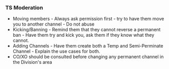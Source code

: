 ### TS Moderation

* Moving members - Always ask permission first - try to have them move you to another channel - Do not abuse
* Kicking/Banning - Remind them that they cannot reverse a permanent ban - Have them try and kick you, ask them if they know what they cannot.
* Adding Channels - Have them create both a Temp and Semi-Perminate Channel - Explain the use cases for both.
* CO/XO should be consulted before changing any permanent channel in the Division's area